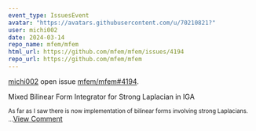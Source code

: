 ```yaml
---
event_type: IssuesEvent
avatar: "https://avatars.githubusercontent.com/u/70210821?"
user: michi002
date: 2024-03-14
repo_name: mfem/mfem
html_url: https://github.com/mfem/mfem/issues/4194
repo_url: https://github.com/mfem/mfem
---
```


<a href='https://github.com/michi002' target='_blank'>michi002</a> open issue <a href='https://github.com/mfem/mfem/issues/4194' target='_blank'>mfem/mfem#4194</a>.

<p>Mixed Bilinear Form Integrator for Strong Laplacian in IGA</p><small>As far as I saw there is now implementation of bilinear forms involving strong Laplacians....</small><a href='https://github.com/mfem/mfem/issues/4194' target='_blank'>View Comment</a>